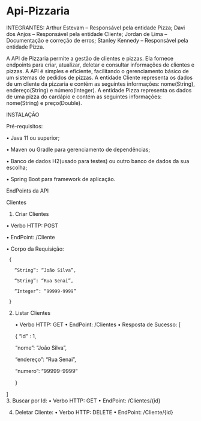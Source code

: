 # Api-Pizzaria

INTEGRANTES:
Arthur Estevam – Responsável pela entidade Pizza;
Davi dos Anjos – Responsável pela entidade Cliente;
Jordan de Lima – Documentação e correção de erros;
Stanley Kennedy – Responsável pela entidade Pizza.


A API de Pizzaria permite a gestão de clientes e pizzas. Ela fornece endpoints para criar, atualizar, deletar e consultar informações de clientes e pizzas. A API é simples e eficiente, facilitando o gerenciamento básico de um sistemas de pedidos de pizzas.
A entidade Cliente representa os dados de um cliente da pizzaria e contém as seguintes informações: nome(String), endereço(String) e número(Integer). A entidade Pizza representa os dados de uma pizza do cardápio e contém as seguintes informações: nome(String) e preço(Double). 

INSTALAÇÃO

Pré-requisitos:

•	Java 11 ou superior;

•	Maven ou Gradle para gerenciamento de dependências;

•	Banco de dados H2(usado para testes) ou outro banco de dados da sua escolha;

•	Spring Boot para framework de aplicação.

EndPoints da API

Clientes

1.	Criar Clientes
   
   •	Verbo HTTP: POST

   •	EndPoint: /Cliente

   •	Corpo da Requisição:
   
     {
     
       “String”: “João Silva”,
       
       “String”: “Rua Senai”,
       
       “Integer”: “99999-9999”
       
     }

2.	Listar Clientes
   
      •	Verbo HTTP: GET
      •	EndPoint: /Clientes
      •	Resposta de Sucesso:
   [
  	
     {
       “id” : 1,
  	
  	   “nome”: “João Silva”,
  	
  	   “endereço”: “Rua Senai”,
  	
  	   “numero”: “99999-9999”
  	
     }

   ]	
3.	Buscar por Id:
•	Verbo HTTP: GET
•	EndPoint: /Clientes/{id}

4.	Deletar Cliente:
•	Verbo HTTP: DELETE
•	EndPoint: /Cliente/{id}

